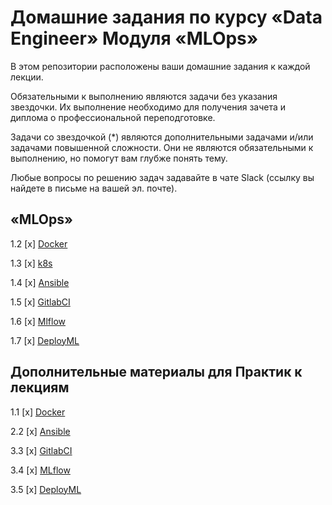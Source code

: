 # Домашние задания по курсу «Data Engineer» Модуля «MLOps»

В этом репозитории расположены ваши домашние задания к каждой лекции. 

Обязательными к выполнению являются задачи без указания звездочки. Их выполнение необходимо для получения зачета и диплома о профессиональной переподготовке.

Задачи со звездочкой (*) являются дополнительными задачами и/или задачами повышенной сложности. Они не являются обязательными к выполнению, но помогут вам глубже понять тему.

Любые вопросы по решению задач задавайте в чате Slack (ссылку вы найдете в письме на вашей эл. почте).

## «MLOps»

1.2 [x] [Docker](Docker/README.md)

1.3 [x] [k8s](k8s/README.md)

1.4 [x] [Ansible](Ansible/README.md)

1.5 [x] [GitlabCI](GitlabCI/README.md)

1.6 [x] [Mlflow](Mlflow/README.md)

1.7 [x] [DeployML](DeployML/README.md)

## Дополнительные материалы для Практик к лекциям

1.1 [x] [Docker](practic/docker/README.md)

2.2 [x] [Ansible](practic/ansible/README.md)

3.3 [x] [GitlabCI](practic/gitlabci/README.md)

3.4 [x] [MLflow](practic/mlflow/README.md)

3.5 [x] [DeployML](practic/deployml/README.md)

